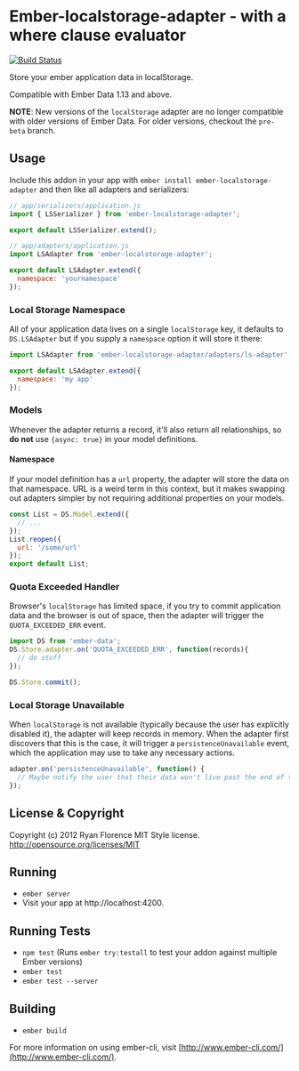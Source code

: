 # Ember-localstorage-adapter - with a where clause evaluator

[![Build
Status](https://travis-ci.org/locks/ember-localstorage-adapter.svg?branch=master)](https://travis-ci.org/locks/ember-localstorage-adapter)

Store your ember application data in localStorage.

Compatible with Ember Data 1.13 and above.

**NOTE**: New versions of the `localStorage` adapter are no longer compatible
with older versions of Ember Data. For older versions, checkout the `pre-beta`
branch.

Usage
-----

Include this addon in your app with `ember install ember-localstorage-adapter`
and then like all adapters and serializers:

```js
// app/serializers/application.js
import { LSSerializer } from 'ember-localstorage-adapter';

export default LSSerializer.extend();

// app/adapters/application.js
import LSAdapter from 'ember-localstorage-adapter';

export default LSAdapter.extend({
  namespace: 'yournamespace'
});
```

### Local Storage Namespace

All of your application data lives on a single `localStorage` key, it defaults to `DS.LSAdapter` but if you supply a `namespace` option it will store it there:

```js
import LSAdapter from 'ember-localstorage-adapter/adapters/ls-adapter';

export default LSAdapter.extend({
  namespace: 'my app'
});
```

### Models

Whenever the adapter returns a record, it'll also return all
relationships, so __do not__ use `{async: true}` in your model definitions.

#### Namespace

If your model definition has a `url` property, the adapter will store the data on that namespace. URL is a weird term in this context, but it makes swapping out adapters simpler by not requiring additional properties on your models.

```js
const List = DS.Model.extend({
  // ...
});
List.reopen({
  url: '/some/url'
});
export default List;
```

### Quota Exceeded Handler

Browser's `localStorage` has limited space, if you try to commit application data and the browser is out of space, then the adapter will trigger the `QUOTA_EXCEEDED_ERR` event.

```js
import DS from 'ember-data';
DS.Store.adapter.on('QUOTA_EXCEEDED_ERR', function(records){
  // do stuff
});

DS.Store.commit();
```

### Local Storage Unavailable

When `localStorage` is not available (typically because the user has explicitly disabled it), the adapter will keep records in memory. When the adapter first discovers that this is the case, it will trigger a `persistenceUnavailable` event, which the application may use to take any necessary actions.

```js
adapter.on('persistenceUnavailable', function() {
  // Maybe notify the user that their data won't live past the end of the current session
});
```

License & Copyright
-------------------

Copyright (c) 2012 Ryan Florence
MIT Style license. http://opensource.org/licenses/MIT

## Running

* `ember server`
* Visit your app at http://localhost:4200.

## Running Tests

* `npm test` (Runs `ember try:testall` to test your addon against multiple Ember versions)
* `ember test`
* `ember test --server`

## Building

* `ember build`

For more information on using ember-cli, visit [http://www.ember-cli.com/](http://www.ember-cli.com/).
